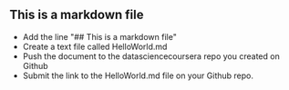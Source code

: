 ## This is a markdown file
* Add the line "## This is a markdown file"
* Create a text file called HelloWorld.md
* Push the document to the datasciencecoursera repo you created on Github
* Submit the link to the HelloWorld.md file on your Github repo.

